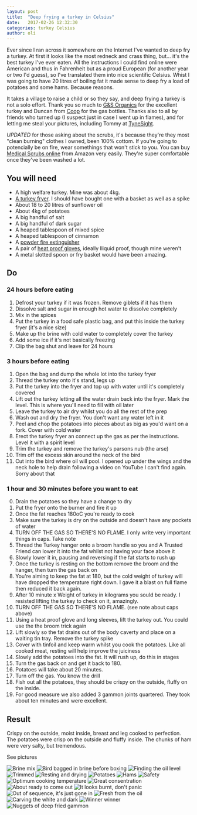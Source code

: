 ```yaml
---
layout: post
title:  "Deep frying a turkey in Celsius"
date:   2017-02-26 12:32:30
categories: turkey Celsius
author: oli
---
```


Ever since I ran across it somewhere on the Internet I've wanted to deep fry a turkey.  At first it looks like the most redneck and crass thing, but... it's the best turkey  I've ever eaten.  All the instructions I could find online were American and thus in Fahrenheit but as a proud European (for another year or two I'd guess), so I've translated them into nice scientific Celsius.  Whist I was going to have 20 litres of boiling fat it made sense to deep fry a load of potatoes and some hams.  Because reasons.

It takes a village to raise a child or so they say, and deep frying a turkey is not a solo effort.  Thank you so much to [G&S Organics](http://www.gandsorganics.com/) for the excellent turkey and Duncan from [Coop](http://www.coopchicken.co.uk/) for the gas bottles.  Thanks also to all by friends who turned up (I suspect just in case I went up in flames), and for letting me steal your pictures, including Tommy at [TyneSight](http://www.tynesight.co.uk/).

*UPDATED* for those asking about the scrubs, it's because they're they most "clean burning" clothes I owned, been 100% cottom.  If you're going to potencially be on fire, wear somethings that won't stick to you.  You can buy [Medical Scrubs online](http://amzn.to/2lpYUxc) from Amazon very easily.  They're super comfortable once they've been washed a lot.

## You will need

* A high welfare turkey.  Mine was about 4kg.
* [A turkey fryer](http://amzn.to/2lcP4h6).  I should have bought one with a basket as well as a spike
* About 18 to 20 litres of sunflower oil
* About 4kg of potatoes
* A big handful of salt
* A big handful of dark sugar
* A heaped tablespoon of mixed spice
* A heaped tablespoon of cinnamon
* A [powder fire extinguisher](http://amzn.to/2kZqoxh)
* A pair of [heat proof gloves](http://amzn.to/2lng3Hz), ideally lliquid proof, though mine weren't
* A metal slotted spoon or fry basket would have been amazing.

## Do


### 24 hours before eating

1. Defrost your turkey if it was frozen.  Remove giblets if it has them
2. Dissolve salt and sugar in enough hot water to dissolve completely
3. Mix in the spices
4. Put the turkey in a food safe plastic bag, and put this inside the turkey fryer (it's a nice size)
5. Make up the brine with cold water to completely cover the turkey
6. Add some ice if it's not basically freezing
7. Clip the bag shut and leave for 24 hours

### 3 hours before eating

1. Open the bag and dump the whole lot into the turkey fryer
2. Thread the turkey onto it's stand, legs up
3. Put the turkey into the fryer and top up with water until it's completely covered
4. Lift out the turkey letting all the water drain back into the fryer.  Mark the level. This is where you'll need to fill with oil later
5. Leave the turkey to air dry whilst you do all the rest of the prep
6. Wash out and dry the fryer.  You don't want any water left in it
7. Peel and chop the potatoes into pieces about as big as you'd want on a fork. Cover with cold water
8. Erect the turkey fryer an connect up the gas as per the instructions.  Level it with a spirit level
9. Trim the turkey and remove the turkey's parsons nub (the arse)
10. Trim off the excess skin around the neck of the bird
11. Cut into the bird where oil will pool.  I opened up under the wings and the neck hole to help drain following a video on YouTube I can't find again. Sorry about that

### 1 hour and 30 minutes before you want to eat

0. Drain the potatoes so they have a change to dry
1. Put the fryer onto the burner and fire it up
2. Once the fat reaches 180oC you're ready to cook
3. Make sure the turkey is dry on the outside and doesn't have any pockets of water
4. TURN OFF THE GAS SO THERE'S NO FLAME.  I only write very important things in caps. Take note
5. Thread the Turkey hanger onto a broom handle so you and A Trusted Friend can lower it into the fat whilst not having your face above it
6. Slowly lower it in, pausing and reversing if the fat starts to rush up
7. Once the turkey is resting on the bottom remove the broom and the hanger, then turn the gas back on
8. You're aiming to keep the fat at 180, but the cold weight of turkey will have dropped the temperature right down.  I gave it a blast on full flame then reduced it back again.  
9. After 10 minute x Weight of turkey in kilograms you sould be ready.  I resisted lifting the turkey to check on it, amazingly.
10. TURN OFF THE GAS SO THERE'S NO FLAME. (see note about caps above)
11. Using a heat proof glove and long sleeves, lift the turkey out.  You could use the the broom trick again
12. Lift slowly so the fat drains out of the body caverty and place on a waiting tin tray. Remove the turkey spike
13. Cover with tinfoil and keep warm whilst you cook the potatoes.  Like all cooked meat, resting will help improve the juiciness
14. Slowly add the potatoes into the fat.  It will rush up, do this in stages
15. Turn the gas back on and get it back to 180.
16. Potatoes will take about 20 minutes.
17. Turn off the gas. You know the drill
18. Fish out all the potatoes,  they should be crispy on the outside, fluffy on the inside.
19. For good measure we also added 3 gammon joints quartered.  They took about ten minutes and were excellent.


## Result

Crispy on the outside, moist inside, breast and leg cooked to perfection.  The potatoes were crisp on the outside and fluffy inside.  The chunks of ham were very salty, but tremendous.

See pictures

![Brine mix](/images/deep_frying_a_turkey_in_celsius/deep_frying_a_turkey_in_celsius_01.jpg)
![Bird bagged in brine before boxing](/images/deep_frying_a_turkey_in_celsius/deep_frying_a_turkey_in_celsius_02.jpg)
![Finding the oil level](/images/deep_frying_a_turkey_in_celsius/deep_frying_a_turkey_in_celsius_03.jpg)
![Trimmed](/images/deep_frying_a_turkey_in_celsius/deep_frying_a_turkey_in_celsius_04.jpg)
![Resting and drying](/images/deep_frying_a_turkey_in_celsius/deep_frying_a_turkey_in_celsius_05.jpg)
![Potatoes](/images/deep_frying_a_turkey_in_celsius/deep_frying_a_turkey_in_celsius_06.jpg)
![Hams](/images/deep_frying_a_turkey_in_celsius/deep_frying_a_turkey_in_celsius_07.jpg)
![Safety](/images/deep_frying_a_turkey_in_celsius/deep_frying_a_turkey_in_celsius_08.jpg)
![Optimum cooking temperature](/images/deep_frying_a_turkey_in_celsius/deep_frying_a_turkey_in_celsius_09.jpg)
![Great consentration](/images/deep_frying_a_turkey_in_celsius/deep_frying_a_turkey_in_celsius_10.jpg)
![About ready to come out](/images/deep_frying_a_turkey_in_celsius/deep_frying_a_turkey_in_celsius_11.jpg)
![It looks burnt, don't panic](/images/deep_frying_a_turkey_in_celsius/deep_frying_a_turkey_in_celsius_12.jpg)
![Out of sequence, it's just gone in](/images/deep_frying_a_turkey_in_celsius/deep_frying_a_turkey_in_celsius_13.jpg)
![Fresh from the oil](/images/deep_frying_a_turkey_in_celsius/deep_frying_a_turkey_in_celsius_14.jpg)
![Carving the white and dark](/images/deep_frying_a_turkey_in_celsius/deep_frying_a_turkey_in_celsius_15.jpg)
![Winner winner](/images/deep_frying_a_turkey_in_celsius/deep_frying_a_turkey_in_celsius_16.jpg)
![Nuggets of deep fried gammon](/images/deep_frying_a_turkey_in_celsius/deep_frying_a_turkey_in_celsius_17.jpg)
